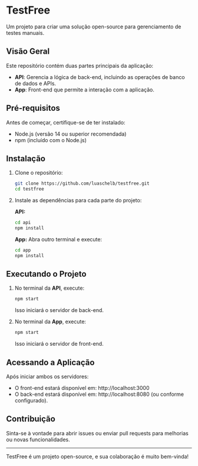 # TestFree

Um projeto para criar uma solução open-source para gerenciamento de testes manuais.

## Visão Geral

Este repositório contém duas partes principais da aplicação: 

- **API**: Gerencia a lógica de back-end, incluindo as operações de banco de dados e APIs.
- **App**: Front-end que permite a interação com a aplicação.

## Pré-requisitos

Antes de começar, certifique-se de ter instalado:

- Node.js (versão 14 ou superior recomendada)
- npm (incluído com o Node.js)

## Instalação

1. Clone o repositório:

   ```bash
   git clone https://github.com/luaschelb/testfree.git
   cd testfree
   ```

2. Instale as dependências para cada parte do projeto:

   **API:**
   ```bash
   cd api
   npm install
   ```

   **App:**
   Abra outro terminal e execute:
   ```bash
   cd app
   npm install
   ```

## Executando o Projeto

1. No terminal da **API**, execute:
   ```bash
   npm start
   ```
   Isso iniciará o servidor de back-end.

2. No terminal da **App**, execute:
   ```bash
   npm start
   ```
   Isso iniciará o servidor de front-end.

## Acessando a Aplicação

Após iniciar ambos os servidores:

- O front-end estará disponível em: http://localhost:3000
- O back-end estará disponível em: http://localhost:8080 (ou conforme configurado).

## Contribuição

Sinta-se à vontade para abrir issues ou enviar pull requests para melhorias ou novas funcionalidades. 

---

TestFree é um projeto open-source, e sua colaboração é muito bem-vinda!
